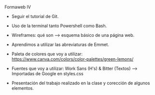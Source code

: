Formaweb IV

- Seguir el tutorial de Git.

- Uso de la terminal tanto Powershell como Bash.

- Wireframes: qué son --> esquema básico de una página web.

- Aprendimos a utilizar las abreviaturas de Emmet.

- Paleta de colores que voy a utilizar: https://www.canva.com/colors/color-palettes/green-lemons/

- Fuentes que voy a utilizar: Work Sans (H's) & Bitter (Textos) --> Importadas de Google en styles.css

- Presentación del trabajo realizado en la clase y corección de algunos elementos.

